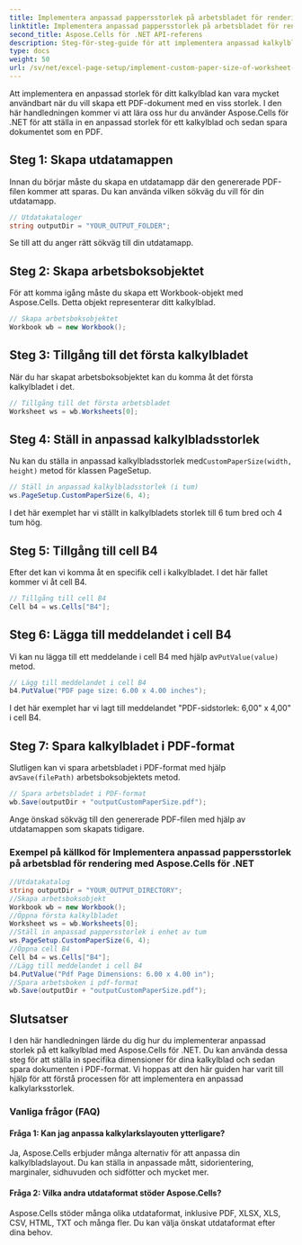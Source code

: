 ```yaml
---
title: Implementera anpassad pappersstorlek på arbetsbladet för rendering
linktitle: Implementera anpassad pappersstorlek på arbetsbladet för rendering
second_title: Aspose.Cells för .NET API-referens
description: Steg-för-steg-guide för att implementera anpassad kalkylbladsstorlek med Aspose.Cells för .NET. Ställ in måtten, lägg till ett meddelande och spara som PDF.
type: docs
weight: 50
url: /sv/net/excel-page-setup/implement-custom-paper-size-of-worksheet-for-rendering/
---
```

Att implementera en anpassad storlek för ditt kalkylblad kan vara mycket användbart när du vill skapa ett PDF-dokument med en viss storlek. I den här handledningen kommer vi att lära oss hur du använder Aspose.Cells för .NET för att ställa in en anpassad storlek för ett kalkylblad och sedan spara dokumentet som en PDF.

## Steg 1: Skapa utdatamappen

Innan du börjar måste du skapa en utdatamapp där den genererade PDF-filen kommer att sparas. Du kan använda vilken sökväg du vill för din utdatamapp.

```csharp
// Utdatakataloger
string outputDir = "YOUR_OUTPUT_FOLDER";
```

Se till att du anger rätt sökväg till din utdatamapp.

## Steg 2: Skapa arbetsboksobjektet

För att komma igång måste du skapa ett Workbook-objekt med Aspose.Cells. Detta objekt representerar ditt kalkylblad.

```csharp
// Skapa arbetsboksobjektet
Workbook wb = new Workbook();
```

## Steg 3: Tillgång till det första kalkylbladet

När du har skapat arbetsboksobjektet kan du komma åt det första kalkylbladet i det.

```csharp
// Tillgång till det första arbetsbladet
Worksheet ws = wb.Worksheets[0];
```

## Steg 4: Ställ in anpassad kalkylbladsstorlek

 Nu kan du ställa in anpassad kalkylbladsstorlek med`CustomPaperSize(width, height)` metod för klassen PageSetup.

```csharp
// Ställ in anpassad kalkylbladsstorlek (i tum)
ws.PageSetup.CustomPaperSize(6, 4);
```

I det här exemplet har vi ställt in kalkylbladets storlek till 6 tum bred och 4 tum hög.

## Steg 5: Tillgång till cell B4

Efter det kan vi komma åt en specifik cell i kalkylbladet. I det här fallet kommer vi åt cell B4.

```csharp
// Tillgång till cell B4
Cell b4 = ws.Cells["B4"];
```

## Steg 6: Lägga till meddelandet i cell B4

 Vi kan nu lägga till ett meddelande i cell B4 med hjälp av`PutValue(value)` metod.

```csharp
// Lägg till meddelandet i cell B4
b4.PutValue("PDF page size: 6.00 x 4.00 inches");
```

I det här exemplet har vi lagt till meddelandet "PDF-sidstorlek: 6,00" x 4,00" i cell B4.

## Steg 7: Spara kalkylbladet i PDF-format

 Slutligen kan vi spara arbetsbladet i PDF-format med hjälp av`Save(filePath)` arbetsboksobjektets metod.

```csharp
// Spara arbetsbladet i PDF-format
wb.Save(outputDir + "outputCustomPaperSize.pdf");
```

Ange önskad sökväg till den genererade PDF-filen med hjälp av utdatamappen som skapats tidigare.

### Exempel på källkod för Implementera anpassad pappersstorlek på arbetsblad för rendering med Aspose.Cells för .NET 
```csharp
//Utdatakatalog
string outputDir = "YOUR_OUTPUT_DIRECTORY";
//Skapa arbetsboksobjekt
Workbook wb = new Workbook();
//Öppna första kalkylbladet
Worksheet ws = wb.Worksheets[0];
//Ställ in anpassad pappersstorlek i enhet av tum
ws.PageSetup.CustomPaperSize(6, 4);
//Öppna cell B4
Cell b4 = ws.Cells["B4"];
//Lägg till meddelandet i cell B4
b4.PutValue("Pdf Page Dimensions: 6.00 x 4.00 in");
//Spara arbetsboken i pdf-format
wb.Save(outputDir + "outputCustomPaperSize.pdf");
```

## Slutsatser

I den här handledningen lärde du dig hur du implementerar anpassad storlek på ett kalkylblad med Aspose.Cells för .NET. Du kan använda dessa steg för att ställa in specifika dimensioner för dina kalkylblad och sedan spara dokumenten i PDF-format. Vi hoppas att den här guiden har varit till hjälp för att förstå processen för att implementera en anpassad kalkylarksstorlek.

### Vanliga frågor (FAQ)

#### Fråga 1: Kan jag anpassa kalkylarkslayouten ytterligare?

Ja, Aspose.Cells erbjuder många alternativ för att anpassa din kalkylbladslayout. Du kan ställa in anpassade mått, sidorientering, marginaler, sidhuvuden och sidfötter och mycket mer.

#### Fråga 2: Vilka andra utdataformat stöder Aspose.Cells?

Aspose.Cells stöder många olika utdataformat, inklusive PDF, XLSX, XLS, CSV, HTML, TXT och många fler. Du kan välja önskat utdataformat efter dina behov.